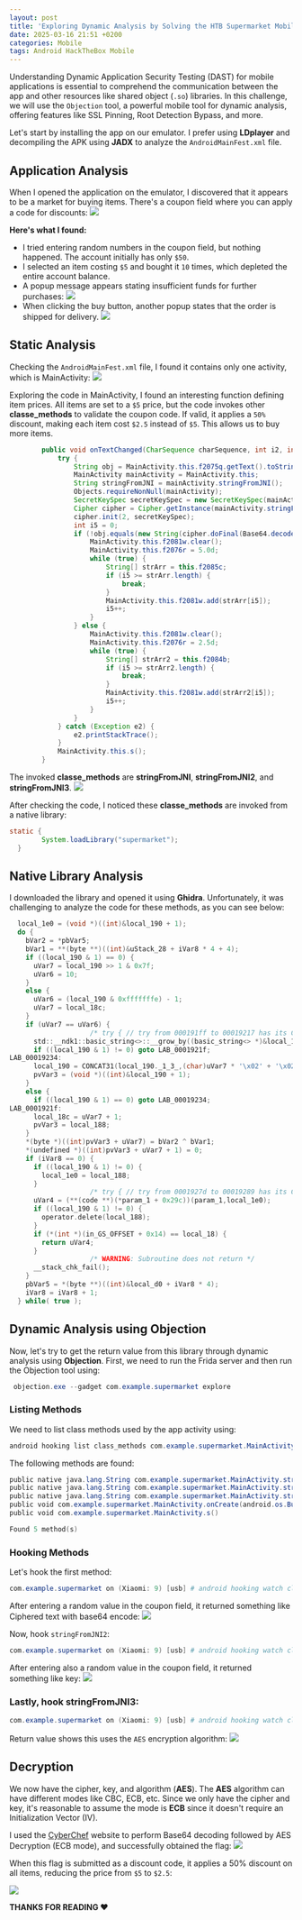 ```yaml
---
layout: post
title: 'Exploring Dynamic Analysis by Solving the HTB Supermarket Mobile Challenge'
date: 2025-03-16 21:51 +0200
categories: Mobile
tags: Android HackTheBox Mobile
---
```

Understanding Dynamic Application Security Testing (DAST) for mobile applications is essential to comprehend the communication between the app and other resources like shared object (`.so`) libraries. In this challenge, we will use the `Objection` tool, a powerful mobile tool for dynamic analysis, offering features like SSL Pinning, Root Detection Bypass, and more.

Let's start by installing the app on our emulator. I prefer using **LDplayer** and decompiling the APK using **JADX** to analyze the `AndroidMainFest.xml` file.

## Application Analysis

When I opened the application on the emulator, I discovered that it appears to be a market for buying items. There's a coupon field where you can apply a code for discounts: 
![](/Images/1.png)

**Here's what I found:**
- I tried entering random numbers in the coupon field, but nothing happened.
The account initially has only `$50`.
- I selected an item costing `$5` and bought it `10` times, which depleted the entire account balance.
- A popup message appears stating insufficient funds for further purchases: ![](/Images/2.png) 
- When clicking the buy button, another popup states that the order is shipped for delivery. 
![](/Images/3.png) 


## Static Analysis
Checking the `AndroidMainFest.xml` file, I found it contains only one activity, which is MainActivity:
![](/Images/4.png)


Exploring the code in MainActivity, I found an interesting function defining item prices. All items are set to a `$5` price, but the code invokes other **classe_methods** to validate the coupon code. If valid, it applies a `50%` discount, making each item cost `$2.5` instead of `$5`. This allows us to buy more items.
```java
        public void onTextChanged(CharSequence charSequence, int i2, int i3, int i4) {
            try {
                String obj = MainActivity.this.f2075q.getText().toString();
                MainActivity mainActivity = MainActivity.this;
                String stringFromJNI = mainActivity.stringFromJNI();
                Objects.requireNonNull(mainActivity);
                SecretKeySpec secretKeySpec = new SecretKeySpec(mainActivity.stringFromJNI2().getBytes(), mainActivity.stringFromJNI3());
                Cipher cipher = Cipher.getInstance(mainActivity.stringFromJNI3());
                cipher.init(2, secretKeySpec);
                int i5 = 0;
                if (!obj.equals(new String(cipher.doFinal(Base64.decode(stringFromJNI, 0)), "utf-8"))) {
                    MainActivity.this.f2081w.clear();
                    MainActivity.this.f2076r = 5.0d;
                    while (true) {
                        String[] strArr = this.f2085c;
                        if (i5 >= strArr.length) {
                            break;
                        }
                        MainActivity.this.f2081w.add(strArr[i5]);
                        i5++;
                    }
                } else {
                    MainActivity.this.f2081w.clear();
                    MainActivity.this.f2076r = 2.5d;
                    while (true) {
                        String[] strArr2 = this.f2084b;
                        if (i5 >= strArr2.length) {
                            break;
                        }
                        MainActivity.this.f2081w.add(strArr2[i5]);
                        i5++;
                    }
                }
            } catch (Exception e2) {
                e2.printStackTrace();
            }
            MainActivity.this.s();
        }
```

The invoked **classe_methods** are **stringFromJNI**, **stringFromJNI2**, and **stringFromJNI3**.
![](/Images/5.png)

After checking the code, I noticed these **classe_methods** are invoked from a native library:
```java
static {
        System.loadLibrary("supermarket");
  }
```

## Native Library Analysis
I downloaded the library and opened it using **Ghidra**. Unfortunately, it was challenging to analyze the code for these methods, as you can see below:
```c
  local_1e0 = (void *)((int)&local_190 + 1);
  do {
    bVar2 = *pbVar5;
    bVar1 = **(byte **)((int)&uStack_28 + iVar8 * 4 + 4);
    if ((local_190 & 1) == 0) {
      uVar7 = local_190 >> 1 & 0x7f;
      uVar6 = 10;
    }
    else {
      uVar6 = (local_190 & 0xfffffffe) - 1;
      uVar7 = local_18c;
    }
    if (uVar7 == uVar6) {
                    /* try { // try from 000191ff to 00019217 has its CatchHandler @ 000192c2 */
      std::__ndk1::basic_string<>::__grow_by((basic_string<> *)&local_190,uVar6,1,uVar6,uVar6,0, 0);
      if ((local_190 & 1) != 0) goto LAB_0001921f;
LAB_00019234:
      local_190 = CONCAT31(local_190._1_3_,(char)uVar7 * '\x02' + '\x02');
      pvVar3 = (void *)((int)&local_190 + 1);
    }
    else {
      if ((local_190 & 1) == 0) goto LAB_00019234;
LAB_0001921f:
      local_18c = uVar7 + 1;
      pvVar3 = local_188;
    }
    *(byte *)((int)pvVar3 + uVar7) = bVar2 ^ bVar1;
    *(undefined *)((int)pvVar3 + uVar7 + 1) = 0;
    if (iVar8 == 0) {
      if ((local_190 & 1) != 0) {
        local_1e0 = local_188;
      }
                    /* try { // try from 0001927d to 00019289 has its CatchHandler @ 000192c0 */
      uVar4 = (**(code **)(*param_1 + 0x29c))(param_1,local_1e0);
      if ((local_190 & 1) != 0) {
        operator.delete(local_188);
      }
      if (*(int *)(in_GS_OFFSET + 0x14) == local_18) {
        return uVar4;
      }
                    /* WARNING: Subroutine does not return */
      __stack_chk_fail();
    }
    pbVar5 = *(byte **)((int)&local_d0 + iVar8 * 4);
    iVar8 = iVar8 + 1;
  } while( true );
```

## Dynamic Analysis using Objection
Now, let's try to get the return value from this library through dynamic analysis using **Objection**. First, we need to run the Frida server and then run the Objection tool using:
```powershell
 objection.exe --gadget com.example.supermarket explore
```

### Listing Methods
We need to list class methods used by the app activity using:
```powershell
android hooking list class_methods com.example.supermarket.MainActivity
```

The following methods are found:
```powershell
public native java.lang.String com.example.supermarket.MainActivity.stringFromJNI()
public native java.lang.String com.example.supermarket.MainActivity.stringFromJNI2()
public native java.lang.String com.example.supermarket.MainActivity.stringFromJNI3()
public void com.example.supermarket.MainActivity.onCreate(android.os.Bundle)
public void com.example.supermarket.MainActivity.s()

Found 5 method(s)
```

### Hooking Methods
Let's hook the first method:
```powershell
com.example.supermarket on (Xiaomi: 9) [usb] # android hooking watch class_method com.example.supermarket.MainActivity.stringFromJNI --dump-args --dump-backtrace --dump-return
```
After entering a random value in the coupon field, it returned something like Ciphered text with base64 encode:
![](/Images/6.png)

Now, hook `stringFromJNI2`:
```powershell
com.example.supermarket on (Xiaomi: 9) [usb] # android hooking watch class_method com.example.supermarket.MainActivity.stringFromJNI2 --dump-args --dump-backtrace --dump-return
```
After entering also a random value in the coupon field, it returned something like key:
![](/Images/7.png)

### Lastly, hook stringFromJNI3:
```powershell
com.example.supermarket on (Xiaomi: 9) [usb] # android hooking watch class_method com.example.supermarket.MainActivity.stringFromJNI3 --dump-args --dump-backtrace --dump-return
```
Return value shows this uses the `AES` encryption algorithm:
![](/Images/8.png)



## Decryption
We now have the cipher, key, and algorithm (**AES**). The **AES** algorithm can have different modes like CBC, ECB, etc. Since we only have the cipher and key, it's reasonable to assume the mode is **ECB** since it doesn't require an Initialization Vector (IV).

I used the [CyberChef](https://cyberchef.org/) website to perform Base64 decoding followed by AES Decryption (ECB mode), and successfully obtained the flag:
![](/Images/9.png)

When this flag is submitted as a discount code, it applies a 50% discount on all items, 
reducing the price from `$5` to `$2.5`:

![](/Images/last.png)

**THANKS FOR READING ❤️**

<script src="https://giscus.app/client.js"
        data-repo="0xk3r0/0xk3r0.github.io"
        data-repo-id="R_kgDOOGw3bQ"
        data-category="General"
        data-category-id="DIC_kwDOOGw3bc4CobRY"
        data-mapping="pathname"
        data-strict="0"
        data-reactions-enabled="1"
        data-emit-metadata="0"
        data-input-position="bottom"
        data-theme="dark"
        data-lang="en"
        crossorigin="anonymous"
        async>
</script>
